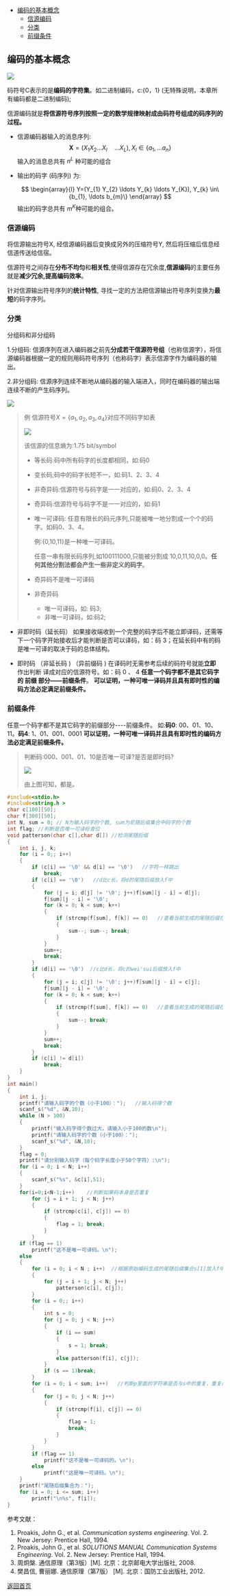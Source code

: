 - [编码的基本概念](#编码的基本概念)
  - [信源编码](#信源编码)
  - [分类](#分类)
  - [前缀条件](#前缀条件)


## 编码的基本概念

![](https://raw.githubusercontent.com/timerring/picgo/master/picbed/image-20220923112742360.png)

码符号C表示的是**编码的字符集**。如二进制编码，c:{0，1} (无特殊说明，本章所有编码都是二进制编码);

信源编码就是**将信源符号序列按照一定的数学规律映射成由码符号组成的码序列的过程。**

+ 信源编码器输入的消息序列:
  $$
  \boldsymbol{X}=(X_{1} X_{2} \ldots X_{l} \quad \ldots X_{L}) ,
  X_{l} \in\{a_{1}, \ldots a_{n}\}
  $$
  输入的消息总共有  $n^{L}$  种可能的组合

- 输出的码字 (码序列) 为:

  $$
  \begin{array}{l}
  Y=(Y_{1} Y_{2} \ldots Y_{k} \ldots Y_{K}),
  Y_{k} \in\{b_{1}, \ldots b_{m}\}
  \end{array}
  $$
  输出的码字总共有  $m^{K}$种可能的组合。

### 信源编码

将信源输出符号X, 经信源编码器后变换成另外的压缩符号Y,  然后将压缩后信息经信道传送给信宿。

信源符号之间存在**分布不均匀**和**相关性**,使得信源存在冗余度,**信源编码**的主要任务就是**减少冗余,提高编码效率**。

针对信源输出符号序列的**统计特性**, 寻找一定的方法把信源输出符号序列变换为**最短**的码字序列。

### 分类

分组码和非分组码

1.分组码: 信源序列在进入编码器之前先**分成若干信源符号组**（也称信源字），将信源编码器根据一定的规则用码符号序列（也称码字）表示信源字作为编码器的输出。

2.非分组码: 信源序列连续不断地从编码器的输入端进入，同时在编码器的输出端连续不断的产生码序列。

![](https://raw.githubusercontent.com/timerring/picgo/master/picbed/image-20220923113517071.png)

> 例 信源符号$X=\{a_{1}, a_{2}, a_{3}, a_{4}\}$对应不同码字如表
>
> ![](https://raw.githubusercontent.com/timerring/picgo/master/picbed/image-20220923113809815.png)
>
> 该信源的信息熵为:1.75 bit/symbol
>
> + 等长码:码中所有码字的长度都相同，如:码0
>
> + 变长码;码中的码字长短不一，如:码1、2、3、4
>
> + 非奇异码:信源符号与码字是一一对应的，如:码0、2、3、4
>
> + 奇异码:信源符号与码字不是一一对应的，如:码1
>
> + 唯一可译码: 任意有限长的码元序列,只能被唯一地分割成一个个的码字。如码0、3、4。
>
>   例:{0,10,11}是一种唯一可译码。
>
>   任意一串有限长码序列,如100111000,只能被分割成 10,0,11,10,0,0。**任何其他分割法都会产生一些非定义的码字**。
>
> + 奇异码不是唯一可译码
> + 非奇异码
>   + 唯一可译码，如: 码3;
>   + 非唯一可译码，如:码2;

+ 非即时码（延长码）
  如果接收端收到一个完整的码字后不能立即译码，还需等下一个码字开始接收后才能判断是否可以译码，如：码 3；在延长码中有的码是唯一可译的取决于码的总体结构。

+ 即时码 （非延长码 ) （异前缀码 )
  在译码时无需参考后续的码符号就能**立即** 作出判断 译成对应的信源符号。如：码 0 、 4
  **任意一个码字都不是其它码字的 前缀 部分——前缀条件**。
  **可以证明，一种可唯一译码并且具有即时性的编码方法必定满足前缀条件。**

### 前缀条件

任意一个码字都不是其它码字的前缀部分----前缀条件。
如:**码0**:  00、01、10、11。**码4**: 1、01、001、0001
**可以证明，一种可唯一译码并且具有即时性的编码方法必定满足前缀条件。**

> 判断码:000、001、01、10是否唯一可译?是否是即时码?
>
> ![](https://raw.githubusercontent.com/timerring/picgo/master/picbed/image-20230204173736436.png)
>
> 由上图可知，都是。

```C
#include<stdio.h>
#include<string.h >
char c[100][50];
char f[300][50];
int N, sum = 0; // N为输入码字的个数, sum为尼随后缀集合中码字的个数
int flag; //判断是否唯一可译标查位
void patterson(char c[],char d[]) //检测尾随后缀
{
	int i, j, k;
	for (i = 0;; i++)
	{
		if (c[i] == '\0' && d[i] == '\0')   //字符一样跳出
			break;
		if (c[i] == '\0')   //d比c长，将d的尾随后缀放入f中
		{
			for (j = i; d[j] != '\0'; j++)f[sum][j - i] = d[j];
			f[sum][j - i] = '\0';
			for (k = 0; k < sum; k++)
			{
				if (strcmp(f[sum], f[k]) == 0)   //查看当前生成的尾随后缀在f集合中是否存在
				{
					sum--; sum--; break;
				}
			}
			sum++;
			break;
		}
		if (d[i] == '\0')  //c比d长，将c的wei'sui后缀放入f中
		{
			for (j = i; c[j] != '\0'; j++)f[sum][j - i] = c[j];
			f[sum][j - i] = '\0';
			for (k = 0; k < sum; k++)
			{
				if (strcmp(f[sum], f[k]) == 0)   //查看当前生成的尾随后缀在f集合中是否存在
				{
					sum--; break;
				}
			}
			sum++;
			break;
		}
		if (c[i] != d[i])
			break;
	}
}
int main()
{
	int i, j;
	printf("请输入码字的个数（小于100）：");   //输入码得个数
	scanf_s("%d", &N,10);
	while (N > 100)
	{
		printf("输入码字得个数过大，请输入小于100的数\n");
		printf("请输入码字的个数（小于100）：");
		scanf_s("%d", &N,10);
	}
	flag = 0;
	printf("请分别输入码字（每个码字长度小于50个字符）:\n");
	for (i = 0; i < N; i++)
	{
		scanf_s("%s", &c[i],51);
	}
	for(i=0;i<N-1;i++)    //判断如果码本身是否重复
		for (j = i + 1; j < N; j++)
		{
			if (strcmp(c[i], c[j]) == 0)
			{
				flag = 1; break;
			}
		}
	if (flag == 1)
		printf("这不是唯一可译码。\n");
	else
	{
		for (i = 0; i < N ; i++)  //根据原始编码生成的尾随后缀集合s[1]放入f中
		{
			for (j = i + 1; j < N; j++)
				patterson(c[i], c[j]);
		}
		for (i = 0;; i++)
		{
			int s = 0;
			for (j = 0; j < N; j++)
			{
				if (i == sum)
				{
					s = 1; break;
				}
				else patterson(f[i], c[j]);
			}
			if (s == 1)break;
		}
		for (i = 0; i < sum; i++)   //判断p里面的字符串是否与s中的重复，重复则不是唯一的
		{
			for (j = 0; j < N; j++)
			{
				if (strcmp(f[i], c[j]) == 0)
				{
					flag = 1;
					break;
				}
			}
		}
		if (flag == 1)
			printf("这不是唯一可译码的。\n");
		else
			printf("这是唯一可译码。\n");
	}
	printf("尾随后缀集合为：");
	for (i = 0; i <= sum; i++)
		printf("\n%s", f[i]);
}

```



参考文献：

1. Proakis, John G., et al. *Communication systems engineering*. Vol. 2. New Jersey: Prentice Hall, 1994.
2. Proakis, John G., et al. *SOLUTIONS MANUAL Communication Systems Engineering*. Vol. 2. New Jersey: Prentice Hall, 1994.
3. 周炯槃. 通信原理（第3版）[M\]. 北京：北京邮电大学出版社, 2008.
4. 樊昌信, 曹丽娜. 通信原理（第7版） [M\]. 北京：国防工业出版社, 2012.



[返回首页](https://github.com/timerring/information-theory)